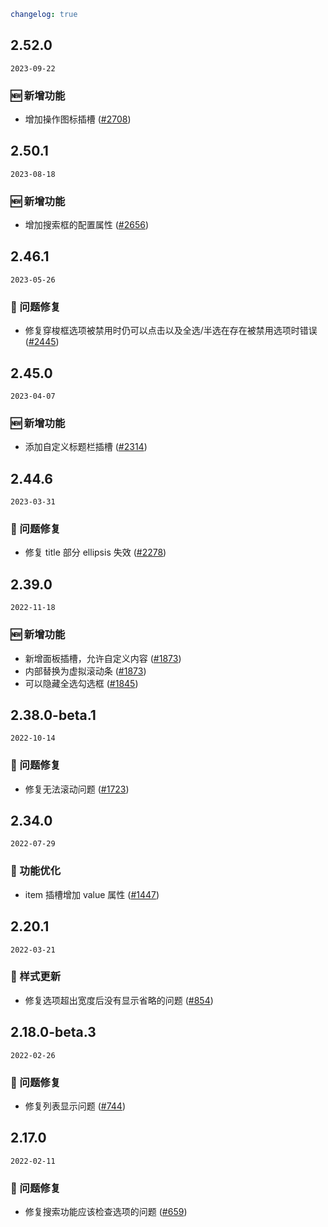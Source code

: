 ```yaml
changelog: true
```

## 2.52.0

`2023-09-22`

### 🆕 新增功能

- 增加操作图标插槽 ([#2708](https://github.com/arco-design/arco-design-vue/pull/2708))


## 2.50.1

`2023-08-18`

### 🆕 新增功能

- 增加搜索框的配置属性 ([#2656](https://github.com/arco-design/arco-design-vue/pull/2656))


## 2.46.1

`2023-05-26`

### 🐛 问题修复

- 修复穿梭框选项被禁用时仍可以点击以及全选/半选在存在被禁用选项时错误 ([#2445](https://github.com/arco-design/arco-design-vue/pull/2445))


## 2.45.0

`2023-04-07`

### 🆕 新增功能

- 添加自定义标题栏插槽 ([#2314](https://github.com/arco-design/arco-design-vue/pull/2314))


## 2.44.6

`2023-03-31`

### 🐛 问题修复

- 修复 title 部分 ellipsis 失效 ([#2278](https://github.com/arco-design/arco-design-vue/pull/2278))


## 2.39.0

`2022-11-18`

### 🆕 新增功能

- 新增面板插槽，允许自定义内容 ([#1873](https://github.com/arco-design/arco-design-vue/pull/1873))
- 内部替换为虚拟滚动条 ([#1873](https://github.com/arco-design/arco-design-vue/pull/1873))
- 可以隐藏全选勾选框 ([#1845](https://github.com/arco-design/arco-design-vue/pull/1845))


## 2.38.0-beta.1

`2022-10-14`

### 🐛 问题修复

- 修复无法滚动问题 ([#1723](https://github.com/arco-design/arco-design-vue/pull/1723))


## 2.34.0

`2022-07-29`

### 💎 功能优化

- item 插槽增加 value 属性 ([#1447](https://github.com/arco-design/arco-design-vue/pull/1447))


## 2.20.1

`2022-03-21`

### 💅 样式更新

- 修复选项超出宽度后没有显示省略的问题 ([#854](https://github.com/arco-design/arco-design-vue/pull/854))


## 2.18.0-beta.3

`2022-02-26`

### 🐛 问题修复

- 修复列表显示问题 ([#744](https://github.com/arco-design/arco-design-vue/pull/744))


## 2.17.0

`2022-02-11`

### 🐛 问题修复

- 修复搜索功能应该检查选项的问题 ([#659](https://github.com/arco-design/arco-design-vue/pull/659))

